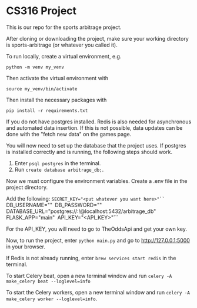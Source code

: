 # CS316 Project

This is our repo for the sports arbitrage project.

After cloning or downloading the project, make sure your working directory is sports-arbitrage (or whatever you called it).

To run locally, create a virtual environment, e.g.

```python -m venv my_venv```

Then activate the virtual environment with

```source my_venv/bin/activate```

Then install the necessary packages with

```pip install -r requirements.txt```

If you do not have postgres installed. Redis is also needed for asynchronous and automated data insertion. If this is not possible, data updates can be done with the "fetch new data" on the games page.

You will now need to set up the database that the project uses.
If postgres is installed correctly and is running, the following steps should work.

1. Enter ```psql postgres``` in the terminal.
2. Run ```create database arbitrage_db;```.

Now we must configure the environment variables. Create a .env file in the project directory.

Add the following:
```SECRET_KEY="<put whatever you want here>"``
```DB_USERNAME="<your username>"```
```DB_PASSWORD="<your password>"```
```DATABASE_URL="postgres://<your username>:<your password>!@localhost:5432/arbitrage_db"```
```FLASK_APP="main"```
```API_KEY="<API_KEY>"```

For the API_KEY, you will need to go to TheOddsApi and get your own key.

Now, to run the project, enter ```python main.py``` and go to http://127.0.0.1:5000 in your browser.

If Redis is not already running, enter ```brew services start redis``` in the terminal. 

To start Celery beat, open a new terminal window and run ```celery -A make_celery beat --loglevel=info```

To start the Celery workers, open a new terminal window and run ```celery -A make_celery worker --loglevel=info```.





